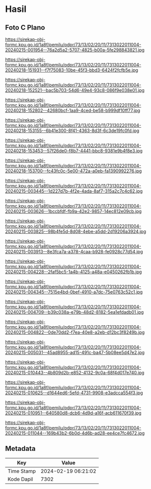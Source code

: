 # Hasil

## Foto C Plano

https://sirekap-obj-formc.kpu.go.id/1a8f/pemilu/pdpr/73/13/02/20/11/7313022011004-20240215-001954--76a2d5a2-5707-4825-b00a-5fe298843821.jpg

https://sirekap-obj-formc.kpu.go.id/1a8f/pemilu/pdpr/73/13/02/20/11/7313022011004-20240218-151931--f7f75083-10be-45f3-bbd3-6424f2fcfb5e.jpg

https://sirekap-obj-formc.kpu.go.id/1a8f/pemilu/pdpr/73/13/02/20/11/7313022011004-20240218-152521--bac5b703-54d6-49e4-93c8-086f9e038e01.jpg

https://sirekap-obj-formc.kpu.go.id/1a8f/pemilu/pdpr/73/13/02/20/11/7313022011004-20240218-152802--42680bcf-1aa9-4ced-be58-b999df10ff77.jpg

https://sirekap-obj-formc.kpu.go.id/1a8f/pemilu/pdpr/73/13/02/20/11/7313022011004-20240218-153155--6b41e300-8f41-4363-8d3f-6c3de19fc0fd.jpg

https://sirekap-obj-formc.kpu.go.id/1a8f/pemilu/pdpr/73/13/02/20/11/7313022011004-20240218-153453--57f26de0-f8b7-4441-bbc8-9381e9b4f8e3.jpg

https://sirekap-obj-formc.kpu.go.id/1a8f/pemilu/pdpr/73/13/02/20/11/7313022011004-20240218-153700--fc43fc0c-5e00-472a-a0eb-fa1390992276.jpg

https://sirekap-obj-formc.kpu.go.id/1a8f/pemilu/pdpr/73/13/02/20/11/7313022011004-20240215-003445--1d227d7b-4f2e-4ada-8af7-315a2c7c4c62.jpg

https://sirekap-obj-formc.kpu.go.id/1a8f/pemilu/pdpr/73/13/02/20/11/7313022011004-20240215-003626--1bccbfdf-fb9a-42e2-9857-14ec812e09cb.jpg

https://sirekap-obj-formc.kpu.go.id/1a8f/pemilu/pdpr/73/13/02/20/11/7313022011004-20240215-003825--98b4fe5d-8d08-4ebe-a5dd-2d19206a3924.jpg

https://sirekap-obj-formc.kpu.go.id/1a8f/pemilu/pdpr/73/13/02/20/11/7313022011004-20240215-003913--8e3fca7a-a378-4caa-b928-fe0928c77d54.jpg

https://sirekap-obj-formc.kpu.go.id/1a8f/pemilu/pdpr/73/13/02/20/11/7313022011004-20240215-004228--2faf5bc5-1a4b-4125-a48a-e0450262fb1b.jpg

https://sirekap-obj-formc.kpu.go.id/1a8f/pemilu/pdpr/73/13/02/20/11/7313022011004-20240215-004345--7515e4bd-0bef-4910-a7dc-75e0763c52c1.jpg

https://sirekap-obj-formc.kpu.go.id/1a8f/pemilu/pdpr/73/13/02/20/11/7313022011004-20240215-004709--b39c038a-e79b-48d2-8182-5ea1efdadb01.jpg

https://sirekap-obj-formc.kpu.go.id/1a8f/pemilu/pdpr/73/13/02/20/11/7313022011004-20240215-004822--0de70dd2-f7ea-40e8-a2eb-d12bc3f8249b.jpg

https://sirekap-obj-formc.kpu.go.id/1a8f/pemilu/pdpr/73/13/02/20/11/7313022011004-20240215-005031--45ad8955-ad15-491c-ba47-5b08ee5d47e2.jpg

https://sirekap-obj-formc.kpu.go.id/1a8f/pemilu/pdpr/73/13/02/20/11/7313022011004-20240215-010443--4b809d2b-e852-4132-9c0a-68f4d017e740.jpg

https://sirekap-obj-formc.kpu.go.id/1a8f/pemilu/pdpr/73/13/02/20/11/7313022011004-20240215-010625--d1644ed6-5efd-4731-9908-e3adcca554f3.jpg

https://sirekap-obj-formc.kpu.go.id/1a8f/pemilu/pdpr/73/13/02/20/11/7313022011004-20240215-010951--640580d8-dcb6-4d9d-a16f-acb611670f39.jpg

https://sirekap-obj-formc.kpu.go.id/1a8f/pemilu/pdpr/73/13/02/20/11/7313022011004-20240215-011044--169b43b2-6b0d-4d6b-ad28-ee4ce7fc4672.jpg


## Metadata

| Key        | Value               |
| ---------- | ------------------- |
| Time Stamp | 2024-02-19 06:21:02 |
| Kode Dapil | 7302                |



